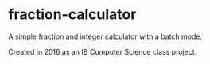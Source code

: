 # fraction-calculator
A simple fraction and integer calculator with a batch mode.

Created in 2016 as an IB Computer Science class project.
